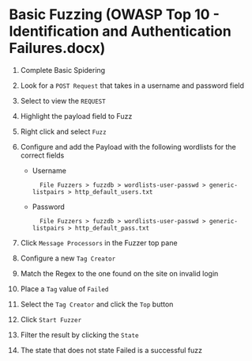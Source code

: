 # Basic Fuzzing (OWASP Top 10 - Identification and Authentication Failures.docx)

1. Complete Basic Spidering

2. Look for a `POST Request` that takes in a username and password field

3. Select to view the `REQUEST`

4. Highlight the payload field to Fuzz

5. Right click and select `Fuzz`

6. Configure and add the Payload with the following wordlists for the correct fields

    - Username

            File Fuzzers > fuzzdb > wordlists-user-passwd > generic-listpairs > http_default_users.txt

    - Password

            File Fuzzers > fuzzdb > wordlists-user-passwd > generic-listpairs > http_default_pass.txt

7. Click `Message Processors` in the Fuzzer top pane

8. Configure a new `Tag Creator`

9. Match the Regex to the one found on the site on invalid login

10. Place a `Tag` value of `Failed`

11. Select the `Tag Creator` and click the `Top` button

12. Click `Start Fuzzer`

13. Filter the result by clicking the `State`

14. The state that does not state Failed is a successful fuzz